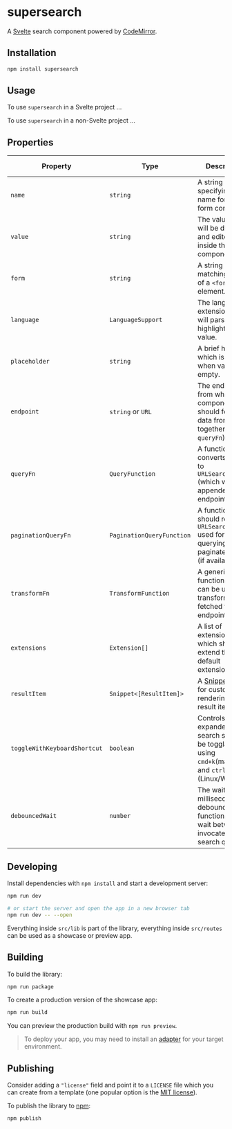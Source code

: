 # supersearch

A [Svelte](https://svelte.dev) search component powered by [CodeMirror](https://codemirror.net/).

## Installation

```bash
npm install supersearch
```

## Usage

To use `supersearch` in a Svelte project ...

To use `supersearch` in a non-Svelte project ...

## Properties

| Property                     | Type                      | Description                                                                                           | Default value |
| ---------------------------- | ------------------------- | ----------------------------------------------------------------------------------------------------- | ------------- |
| `name`                       | `string`                  | A string specifying a name for the form control.                                                      | `undefined`   |
| `value`                      | `string`                  | The value that will be displayed and edited inside the component.                                     | `""`          |
| `form`                       | `string`                  | A string matching the `id` of a `<form>` element.                                                     | `undefined`   |
| `language`                   | `LanguageSupport`         | The language extension that will parse and highlight the value.                                       | `undefined`   |
| `placeholder`                | `string`                  | A brief hint which is shown when value is empty.                                                      | `""`          |
| `endpoint`                   | `string` or `URL`         | The endpoint from which the component should fetch data from (used together with `queryFn`).          | `undefined`   |
| `queryFn`                    | `QueryFunction`           | A function that converts `value` to `URLSearchParams` (which will be appended to the endpoint).       | `undefined`   |
| `paginationQueryFn`          | `PaginationQueryFunction` | A function which should return `URLSearchParams` used for querying more paginated data (if available) | `undefined`   |
| `transformFn`                | `TransformFunction`       | A generic helper function which can be used to transform data fetched from the endpoint.              | `undefined`   |
| `extensions`                 | `Extension[]`             | A list of extensions which should extend the default extensions.                                      | `[]`          |
| `resultItem`                 | `Snippet<[ResultItem]>`   | A [Snippet](https://svelte.dev/docs/svelte/snippet) used for customized rendering of result items.    | `undefined`   |
| `toggleWithKeyboardShortcut` | `boolean`                 | Controls if expanded search should be togglable using `cmd+k`(macOS) and `ctrl+k` (Linux/Windows)     | `false`       |
| `debouncedWait`              | `number`                  | The wait time, in milliseconds that debounce function should wait between invocated search queries.   | `300`         |

## Developing

Install dependencies with `npm install` and start a development server:

```bash
npm run dev

# or start the server and open the app in a new browser tab
npm run dev -- --open
```

Everything inside `src/lib` is part of the library, everything inside `src/routes` can be used as a showcase or preview app.

## Building

To build the library:

```bash
npm run package
```

To create a production version of the showcase app:

```bash
npm run build
```

You can preview the production build with `npm run preview`.

> To deploy your app, you may need to install an [adapter](https://svelte.dev/docs/kit/adapters) for your target environment.

## Publishing

Consider adding a `"license"` field and point it to a `LICENSE` file which you can create from a template (one popular option is the [MIT license](https://opensource.org/license/mit/)).

To publish the library to [npm](https://www.npmjs.com):

```bash
npm publish
```
